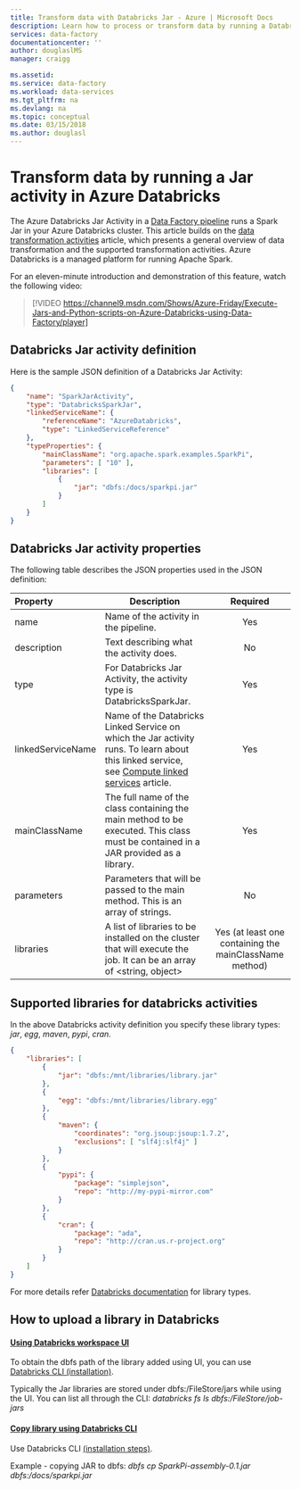 ```yaml
---
title: Transform data with Databricks Jar - Azure | Microsoft Docs
description: Learn how to process or transform data by running a Databricks Jar.
services: data-factory
documentationcenter: ''
author: douglaslMS
manager: craigg

ms.assetid: 
ms.service: data-factory
ms.workload: data-services
ms.tgt_pltfrm: na
ms.devlang: na
ms.topic: conceptual
ms.date: 03/15/2018
ms.author: douglasl
---
```

# Transform data by running a Jar activity in Azure Databricks

The Azure Databricks Jar Activity in a [Data Factory pipeline](concepts-pipelines-activities.md) runs a Spark Jar in your Azure Databricks cluster. This article builds on the [data transformation activities](transform-data.md) article, which presents a general overview of data transformation and the supported transformation activities. Azure Databricks is a managed platform for running Apache Spark.

For an eleven-minute introduction and demonstration of this feature, watch the following video:

> [!VIDEO https://channel9.msdn.com/Shows/Azure-Friday/Execute-Jars-and-Python-scripts-on-Azure-Databricks-using-Data-Factory/player]

## Databricks Jar activity definition

Here is the sample JSON definition of a Databricks Jar Activity:

```json
{
    "name": "SparkJarActivity",
    "type": "DatabricksSparkJar",
    "linkedServiceName": {
        "referenceName": "AzureDatabricks",
        "type": "LinkedServiceReference"
    },
    "typeProperties": {
        "mainClassName": "org.apache.spark.examples.SparkPi",
        "parameters": [ "10" ],
        "libraries": [
            {
                "jar": "dbfs:/docs/sparkpi.jar"
            }
        ]
    }
}

```

## Databricks Jar activity properties

The following table describes the JSON properties used in the JSON
definition:

|Property|Description|Required|
|:--|---|:-:|
|name|Name of the activity in the pipeline.|Yes|
|description|Text describing what the activity does.|No|
|type|For Databricks Jar Activity, the activity type is DatabricksSparkJar.|Yes|
|linkedServiceName|Name of the Databricks Linked Service on which the Jar activity runs. To learn about this linked service, see [Compute linked services](compute-linked-services.md) article.|Yes|
|mainClassName|The full name of the class containing the main method to be executed. This class must be contained in a JAR provided as a library.|Yes|
|parameters|Parameters that will be passed to the main method.  This is an array of strings.|No|
|libraries|A list of libraries to be installed on the cluster that will execute the job. It can be an array of <string, object>|Yes (at least one containing the mainClassName method)|

## Supported libraries for databricks activities

In the above Databricks activity definition you specify these library types: *jar*, *egg*, *maven*, *pypi*, *cran*.

```json
{
    "libraries": [
        {
            "jar": "dbfs:/mnt/libraries/library.jar"
        },
        {
            "egg": "dbfs:/mnt/libraries/library.egg"
        },
        {
            "maven": {
                "coordinates": "org.jsoup:jsoup:1.7.2",
                "exclusions": [ "slf4j:slf4j" ]
            }
        },
        {
            "pypi": {
                "package": "simplejson",
                "repo": "http://my-pypi-mirror.com"
            }
        },
        {
            "cran": {
                "package": "ada",
                "repo": "http://cran.us.r-project.org"
            }
        }
    ]
}

```

For more details refer [Databricks documentation](https://docs.azuredatabricks.net/api/latest/libraries.html#managedlibrarieslibrary) for library types.

## How to upload a library in Databricks

#### [Using Databricks workspace UI](https://docs.azuredatabricks.net/user-guide/libraries.html#create-a-library)

To obtain the dbfs path of the library added using UI, you can use [Databricks CLI (installation)](https://docs.azuredatabricks.net/user-guide/dev-tools/databricks-cli.html#install-the-cli). 

Typically the Jar libraries are stored under dbfs:/FileStore/jars while using the UI. You can list all through the CLI: *databricks fs ls dbfs:/FileStore/job-jars* 



#### [Copy library using Databricks CLI](https://docs.azuredatabricks.net/user-guide/dev-tools/databricks-cli.html#copy-a-file-to-dbfs)
Use Databricks CLI [(installation steps)](https://docs.azuredatabricks.net/user-guide/dev-tools/databricks-cli.html#install-the-cli). 

Example - copying JAR to dbfs: *dbfs cp SparkPi-assembly-0.1.jar dbfs:/docs/sparkpi.jar*

